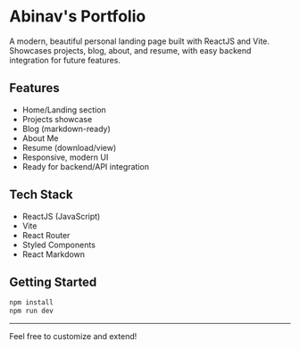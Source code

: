 # Abinav's Portfolio

A modern, beautiful personal landing page built with ReactJS and Vite. Showcases projects, blog, about, and resume, with easy backend integration for future features.

## Features
- Home/Landing section
- Projects showcase
- Blog (markdown-ready)
- About Me
- Resume (download/view)
- Responsive, modern UI
- Ready for backend/API integration

## Tech Stack
- ReactJS (JavaScript)
- Vite
- React Router
- Styled Components
- React Markdown

## Getting Started

```bash
npm install
npm run dev
```

---

Feel free to customize and extend!
